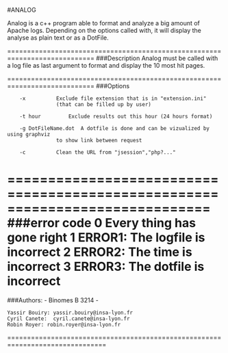 #ANALOG

Analog is a c++ program able to format and analyze a big amount of Apache logs.
Depending on the options called with, it will display the analyse
as plain text or as a DotFile.

============================================================================
###Description
Analog must be called with a log file as last argument to 
format and display the 10 most hit pages.

============================================================================
###Options
```
	-x 		 	Exclude file extension that is in "extension.ini"
				(that can be filled up by user)

	-t hour		 	Exclude results out this hour (24 hours format)

	-g DotFileName.dot	A dotfile is done and can be vizualized by using graphviz
				to show link between request

	-c			Clean the URL from "jsession","php?..."
```
=============================================================================
###error code
	0 		Every thing has gone right
	1		ERROR1: The logfile is incorrect
	2		ERROR2: The time is incorrect
	3		ERROR3: The dotfile is incorrect
==============================================================================
###Authors:		- Binomes B 3214 - 

	Yassir Bouiry: yassir.bouiry@insa-lyon.fr
	Cyril Canete:  cyril.canete@insa-lyon.fr
	Robin Royer: robin.royer@insa-lyon.fr
	
===============================================================================
